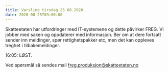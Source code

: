 ```yaml
---
title: Varsling tirsdag 25.08.2020
date: 2020-08-25T09:00:00
---
```

Skatteetaten har utfordringer med IT-systemene og dette påvirker FREG. Vi jobber med saken og oppdaterer med informasjon.
Ber om at dere fortsatt sender inn meldinger, spør rettighetspakker etc, men det kan oppleves treghet i tilbakemeldinger.

16:05: LØST.

Ved spørsmål så sendes mail freg.produksjon@skatteetaten.no
